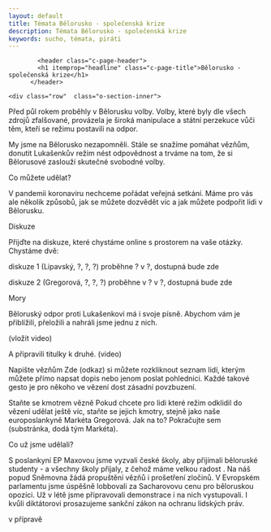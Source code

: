 ```yaml
---
layout: default
title: Témata Bělorusko - společenská krize
description: Témata Bělorusko - společenská krize
keywords: sucho, témata, piráti
---
```

<div class="o-section">
  
            <header class="c-page-header">
            <h1 itemprop="headline" class="c-page-title">Bělorusko - společenská krize</h1>
          </header>
          
  <div class="row"  class="o-section">
   
    <div class="row"  class="o-section-inner">
    

Před půl rokem proběhly v Bělorusku volby. Volby, které byly dle všech zdrojů zfalšované, provázela je široká manipulace a státní perzekuce vůči těm, kteří se režimu postavili na odpor.



My jsme na Bělorusko nezapomněli. Stále se snažíme pomáhat vězňům, donutit Lukašenkův režim nést odpovědnost a trváme na tom, že si Bělorusové zaslouží skutečné svobodné volby.


Co můžete udělat?

V pandemii koronaviru nechceme pořádat veřejná setkání. Máme pro vás ale několik způsobů, jak se můžete dozvědět víc a jak můžete podpořit lidi v Bělorusku.



Diskuze

Přijďte na diskuze, které chystáme online s prostorem na vaše otázky. Chystáme dvě:


diskuze 1 (Lipavský, ?, ?, ?) proběhne ? v ?, dostupná bude zde

diskuze 2 (Gregorová, ?, ?, ?) proběhne v ? v ?, dostupná bude zde



Mory

Běloruský odpor proti Lukašenkovi má i svoje písně. Abychom vám je přiblížili, přeložili a nahráli jsme jednu z nich. 

(vložit video)

A připravili titulky k druhé.
(video)

Napište vězňům
Zde (odkaz) si můžete rozkliknout seznam lidí, kterým můžete přímo napsat dopis nebo jenom poslat pohlednici. Každé takové gesto je pro někoho ve vězení dost zásadní povzbuzení.

Staňte se kmotrem vězně
Pokud chcete pro lidi které režim odklidil do vězení udělat ještě víc, staňte se jejich kmotry, stejně jako naše europoslankyně Markéta Gregorová. Jak na to? Pokračujte sem (substránka, dodá tým Markéta).


Co už jsme udělali?

S poslankyní EP Maxovou jsme vyzvali české školy, aby přijímali běloruské studenty - a všechny školy přijaly, z čehož máme velkou radost .
Na náš popud Sněmovna žádá propuštění vězňů i prošetření zločinů.
V Evropském parlamentu jsme úspěšně lobbovali za Sacharovovu cenu pro běloruskou opozici.
Už v létě jsme připravovali demonstrace i na nich vystupovali.
I kvůli diktátorovi prosazujeme sankční zákon na ochranu lidských práv.


  </div>
  </div>
  <div class="row">

   v přípravě

  </div>
  
  
</div>
